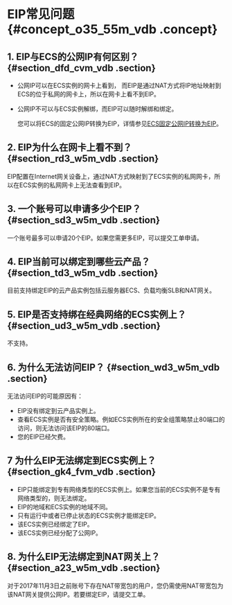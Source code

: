 # EIP常见问题 {#concept_o35_55m_vdb .concept}

## 1. EIP与ECS的公网IP有何区别？ {#section_dfd_cvm_vdb .section}

-   公网IP可以在ECS实例的网卡上看到， 而EIP是通过NAT方式将IP地址映射到ECS的位于私网的网卡上，所以在网卡上看不到EIP。

-   公网IP不可以与ECS实例解绑，而EIP可以随时解绑和绑定。

    您可以将ECS的固定公网IP转换为EIP，详情参见[ECS固定公网IP转换为EIP](../cn.zh-CN/用户指南/ECS固定公网IP转换为EIP.md#)。


## 2. EIP为什么在网卡上看不到？ {#section_rd3_w5m_vdb .section}

EIP配置在Internet网关设备上，通过NAT方式映射到了ECS实例的私网网卡，所以在ECS实例的私网网卡上无法查看到EIP。

## 3. 一个账号可以申请多少个EIP？ {#section_sd3_w5m_vdb .section}

一个账号最多可以申请20个EIP。如果您需更多EIP，可以提交工单申请。

## 4. EIP当前可以绑定到哪些云产品？ {#section_td3_w5m_vdb .section}

目前支持绑定EIP的云产品实例包括云服务器ECS、负载均衡SLB和NAT网关。

## 5. EIP是否支持绑在经典网络的ECS实例上？ {#section_ud3_w5m_vdb .section}

不支持。

## 6. 为什么无法访问EIP？ {#section_wd3_w5m_vdb .section}

无法访问EIP的可能原因有：

-   EIP没有绑定到云产品实例上。
-   查看ECS实例是否有安全策略。例如ECS实例所在的安全组策略禁止80端口的访问，则无法访问该EIP的80端口。
-   您的EIP已经欠费。

## 7 为什么EIP无法绑定到ECS实例上？ {#section_gk4_fvm_vdb .section}

-   EIP只能绑定到专有网络类型的ECS实例上。如果您当前的ECS实例不是专有网络类型的，则无法绑定。
-   EIP的地域和ECS实例的地域不同。
-   只有运行中或者已停止状态的ECS实例才能绑定EIP。
-   该ECS实例已经绑定了EIP。
-   该ECS实例已经分配了公网IP。

## 8. 为什么EIP无法绑定到NAT网关上？ {#section_a23_w5m_vdb .section}

对于2017年11月3日之前账号下存在NAT带宽包的用户，您仍需使用NAT带宽包为该NAT网关提供公网IP。若要绑定EIP，请提交工单。

